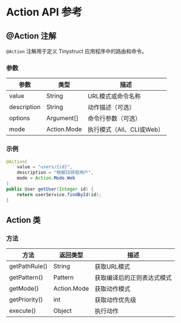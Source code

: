 # Action API 参考

## @Action 注解

`@Action` 注解用于定义 Tinystruct 应用程序中的路由和命令。

### 参数

| 参数 | 类型 | 描述 |
|-----------|------|-------------|
| value | String | URL模式或命令名称 |
| description | String | 动作描述（可选） |
| options | Argument[] | 命令行参数（可选） |
| mode | Action.Mode | 执行模式（All、CLI或Web） |

### 示例

```java
@Action(
    value = "users/{id}", 
    description = "根据ID获取用户",
    mode = Action.Mode.Web
)
public User getUser(Integer id) {
    return userService.findById(id);
}
```

## Action 类

### 方法

| 方法 | 返回类型 | 描述 |
|--------|-------------|-------------|
| getPathRule() | String | 获取URL模式 |
| getPattern() | Pattern | 获取编译后的正则表达式模式 |
| getMode() | Action.Mode | 获取动作模式 |
| getPriority() | int | 获取动作优先级 |
| execute() | Object | 执行动作 |